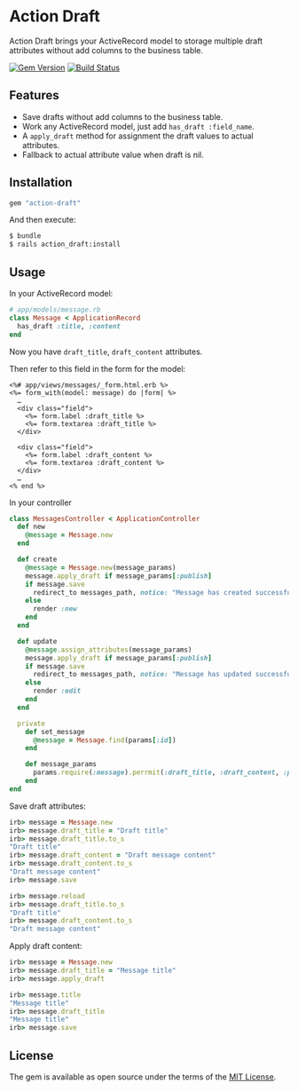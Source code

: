 # Action Draft

Action Draft brings your ActiveRecord model to storage multiple draft attributes without add columns to the business table.

[![Gem Version](https://badge.fury.io/rb/action-draft.svg)](https://rubygems.org/gems/action-draft) [![Build Status](https://travis-ci.org/rails-engine/action-draft.svg?branch=master)](https://travis-ci.org/rails-engine/action-draft)

## Features

- Save drafts without add columns to the business table.
- Work any ActiveRecord model, just add `has_draft :field_name`.
- A `apply_draft` method for assignment the draft values to actual attributes.
- Fallback to actual attribute value when draft is nil.

## Installation

```ruby
gem "action-draft"
```

And then execute:
```bash
$ bundle
$ rails action_draft:install
```

## Usage

In your ActiveRecord model:

```rb
# app/models/message.rb
class Message < ApplicationRecord
  has_draft :title, :content
end
```

Now you have `draft_title`, `draft_content` attributes.

Then refer to this field in the form for the model:

```erb
<%# app/views/messages/_form.html.erb %>
<%= form_with(model: message) do |form| %>
  …
  <div class="field">
    <%= form.label :draft_title %>
    <%= form.textarea :draft_title %>
  </div>

  <div class="field">
    <%= form.label :draft_content %>
    <%= form.textarea :draft_content %>
  </div>
  …
<% end %>
```

In your controller

```rb
class MessagesController < ApplicationController
  def new
    @message = Message.new
  end

  def create
    @message = Message.new(message_params)
    message.apply_draft if message_params[:publish]
    if message.save
      redirect_to messages_path, notice: "Message has created successfully"
    else
      render :new
    end
  end

  def update
    @message.assign_attributes(message_params)
    message.apply_draft if message_params[:publish]
    if message.save
      redirect_to messages_path, notice: "Message has updated successfully"
    else
      render :edit
    end
  end

  private
    def set_message
      @message = Message.find(params[:id])
    end

    def message_params
      params.require(:message).perrmit(:draft_title, :draft_content, :publish)
    end
end
```

Save draft attributes:

```rb
irb> message = Message.new
irb> message.draft_title = "Draft title"
irb> message.draft_title.to_s
"Draft title"
irb> message.draft_content = "Draft message content"
irb> message.draft_content.to_s
"Draft message content"
irb> message.save

irb> message.reload
irb> message.draft_title.to_s
"Draft title"
irb> message.draft_content.to_s
"Draft message content"
```

Apply draft content:

```rb
irb> message = Message.new
irb> message.draft_title = "Message title"
irb> message.apply_draft

irb> message.title
"Message title"
irb> message.draft_title
"Message title"
irb> message.save
```

## License

The gem is available as open source under the terms of the [MIT License](https://opensource.org/licenses/MIT).
